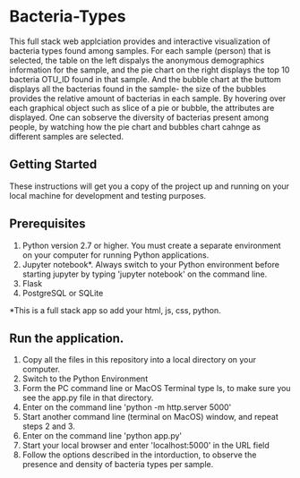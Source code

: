 # Bacteria-Types
This full stack web applciation provides and interactive visualization of bacteria types found among samples.  For each sample (person) that is selected, the table on the left dispalys the anonymous demographics information for the sample, and the pie chart on the right displays the top 10 bacteria OTU_ID found in that sample.  And the bubble chart at the buttom displays all the bacterias found in the sample- the size of the bubbles provides the relative amount of bacterias in each sample.  By hovering over each graphical object such as slice of a pie or bubble, the attributes are displayed.  One can sobserve the diversity of bacterias present among people, by watching how the pie chart and bubbles chart cahnge as different samples are selected. 

## Getting Started
These instructions will get you a copy of the project up and running on your local machine for development and testing purposes.

## Prerequisites
1. Python version 2.7 or higher.   You must create a separate environment on your computer for running Python applications.
2. Jupyter notebook*.  Always switch to your Python environment before starting jupyter by typing 'jupyter notebook' on the command line.
3. Flask
4. PostgreSQL or SQLite

*This is a full stack app so add your html, js, css, python.  

## Run the application.

1. Copy all the files in this repository into a local directory on your computer.
2. Switch to the Python Environment
3. Form the PC command line or MacOS Terminal type ls, to make sure you see the app.py file in that directory.
4. Enter on the command line 'python -m http.server 5000'
5. Start another command line (terminal on MacOS) window, and repeat steps 2 and 3.
6. Enter on the command line 'python app.py'
7. Start your local browser and enter 'localhost:5000' in the URL field
8. Follow the options described in the intorduction, to observe the presence and density of bacteria types per sample.



